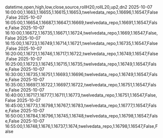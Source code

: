 datetime,open,high,low,close,source,rollH20,rollL20,up2,dn2
2025-10-07 16:00:00,1.1663,1.16655,1.16615,1.16653,twelvedata_repo,1.16696,1.16547,False,False
2025-10-07 16:05:00,1.16654,1.16687,1.16647,1.16669,twelvedata_repo,1.16691,1.16547,False,False
2025-10-07 16:10:00,1.16672,1.16735,1.16671,1.16724,twelvedata_repo,1.1669,1.16547,False,False
2025-10-07 16:15:00,1.16723,1.16749,1.16714,1.16721,twelvedata_repo,1.16735,1.16547,False,False
2025-10-07 16:20:00,1.16721,1.16746,1.16717,1.16722,twelvedata_repo,1.16749,1.16547,False,False
2025-10-07 16:25:00,1.16723,1.16745,1.16715,1.16735,twelvedata_repo,1.16749,1.16547,False,False
2025-10-07 16:30:00,1.16735,1.16751,1.16693,1.16696,twelvedata_repo,1.16749,1.16547,False,False
2025-10-07 16:35:00,1.16697,1.16722,1.16697,1.16722,twelvedata_repo,1.16751,1.16547,False,False
2025-10-07 16:40:00,1.16717,1.16777,1.16711,1.16773,twelvedata_repo,1.16751,1.16547,False,False
2025-10-07 16:45:00,1.16773,1.16798,1.16767,1.16783,twelvedata_repo,1.16777,1.16547,False,False
2025-10-07 16:50:00,1.16784,1.16796,1.16745,1.16748,twelvedata_repo,1.16798,1.16547,False,False
2025-10-07 16:55:00,1.16748,1.1676,1.16737,1.1674,twelvedata_repo,1.16798,1.16547,False,False
